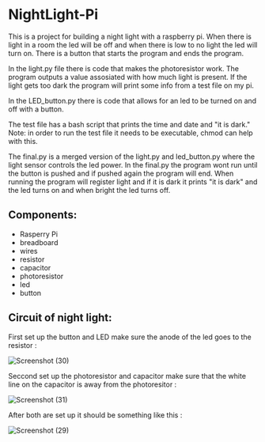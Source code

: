 # NightLight-Pi

This is a project for building a night light with a raspberry pi. 
When there is light in a room the led will be off and when there is low to no light the led will turn on.
There is a button that starts the program and ends the program.

In the light.py file there is code that makes the photoresistor work.
The program outputs a value assosiated with how much light is present.
If the light gets too dark the program will print some info from a test file on my pi.

In the LED_button.py there is code that allows for an led to be turned on and off with a button.

The test file has a bash script that prints the time and date and "it is dark." Note: in order to run the test file it needs to be executable, chmod can help with this.

The final.py is a merged version of the light.py and led_button.py where the light sensor controls the led power.
In the final.py the program wont run until the button is pushed and if pushed again the program will end.
When running the program will register light and if it is dark it prints "it is dark" and the led turns on and when bright the led turns off.

## Components:
- Rasperry Pi
- breadboard
- wires
- resistor
- capacitor
- photoresistor
- led
- button

## Circuit of night light:

First set up the button and LED make sure the anode of the led goes to the resistor :

![Screenshot (30)](https://user-images.githubusercontent.com/100862017/166481176-0b2c8521-4cd4-4b0c-a0de-bba1df3d72d5.png)

Seccond set up the photoresistor and capacitor make sure that the white line on the capacitor is away from the photoresitor :

![Screenshot (31)](https://user-images.githubusercontent.com/100862017/166481221-26ef2c18-8396-4bb0-ab8f-220fb1fee291.png)

After both are set up it should be something like this :

![Screenshot (29)](https://user-images.githubusercontent.com/100862017/166481276-5472135d-8c3f-4398-9257-5447d25cee2c.png)
